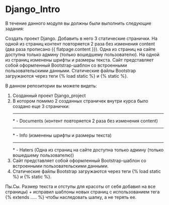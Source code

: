# Django_Intro
 
В течение данного модуля вы должны были выполнить следующие задания:

Создать проект Django.
Добавить в него 3 статические странички.
На одной из страниц контент повторяется 2 раза без изменения content (два раза прописано {{ flatpage.content }}).
Одна из страниц на сайте доступна только админу (только вошедшему пользователю).
На одной из страниц изменены шрифты и размеры текста.
Сайт представляет собой оформленный Bootstrap-шаблон со встроенными пользовательскими данными.
Статические файлы Bootstrap загружаются через теги {% load static %} и {% static %}.


В данном репозитории вы можете видеть:

1) Созданный проект Django_project
2) В котором помимо 2 созданных страничек внутри курса было создано еще 3 странички:
        <hr> * - Documents (контент повторяется 2 раза без изменения content)
        <hr> * - Info (изменены шрифты и размеры текста)
        <hr> * - Haters (Одна из страниц на сайте доступна только админу (только вошедшему пользователю))
3) Сайт представляет собой оформленный Bootstrap-шаблон со встроенными пользовательскими данными.
4) Статические файлы Bootstrap загружаются через теги {% load static %} и {% static %}.

Пы.Сы. Размер текста и отступы для красоты от себя добавил на все страницы)
      + исправил шаблоны новых страниц с использованием тега {% extends ….. %} чтобы наследовать шапку, а не терять ее.     
